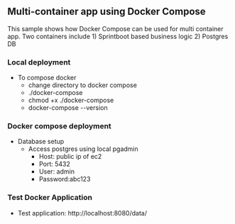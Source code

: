 ## Multi-container app using Docker Compose
This sample shows how Docker Compose can be used for multi container app. 
Two containers include 
    1) Sprintboot based business logic 
    2) Postgres DB

### Local deployment
- To compose docker
  - change directory to docker compose
  - ./docker-compose
  - chmod +x ./docker-compose
  - docker-compose --version

### Docker compose deployment
- Database setup
  - Access postgres using local pgadmin
    - Host: public ip of ec2
    - Port: 5432
    - User: admin
    - Password:abc123

### Test Docker Application
- Test application: http://localhost:8080/data/